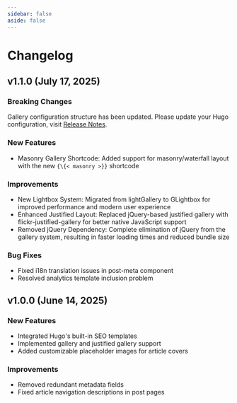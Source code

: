 ```yaml
---
sidebar: false
aside: false
---
```


# Changelog

## v1.1.0 (July 17, 2025)

### Breaking Changes
Gallery configuration structure has been updated. Please update your Hugo configuration, visit [Release Notes](https://github.com/tom2almighty/hugo-narrow/releases/tag/v1.1.0).
### New Features
- Masonry Gallery Shortcode: Added support for masonry/waterfall layout with the new `{\{< masonry >}}` shortcode

### Improvements
- New Lightbox System: Migrated from lightGallery to GLightbox for improved performance and modern user experience
- Enhanced Justified Layout: Replaced jQuery-based justified gallery with flickr-justified-gallery for better native JavaScript support
- Removed jQuery Dependency: Complete elimination of jQuery from the gallery system, resulting in faster loading times and reduced bundle size

### Bug Fixes
- Fixed i18n translation issues in post-meta component
- Resolved analytics template inclusion problem

## v1.0.0 (June 14, 2025)
### New Features
- Integrated Hugo's built-in SEO templates
- Implemented gallery and justified gallery support
- Added customizable placeholder images for article covers

### Improvements
- Removed redundant metadata fields
- Fixed article navigation descriptions in post pages
